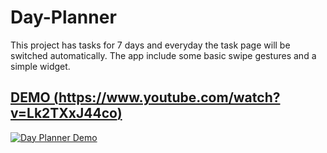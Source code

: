 # Day-Planner
This project has tasks for 7 days and everyday the task page will be switched automatically. The app include some basic swipe gestures and a simple widget.


## [DEMO (https://www.youtube.com/watch?v=Lk2TXxJ44co)](https://www.youtube.com/watch?v=Lk2TXxJ44co)
[![Day Planner Demo](/Images/demo.png)](https://www.youtube.com/watch?v=Lk2TXxJ44co)
